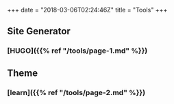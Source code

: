 +++
date = "2018-03-06T02:24:46Z"
title = "Tools"
+++

## Site Generator
### **[HUGO]({{% ref "/tools/page-1.md" %}})**
## Theme
### **[learn]({{% ref "/tools/page-2.md" %}})**



















